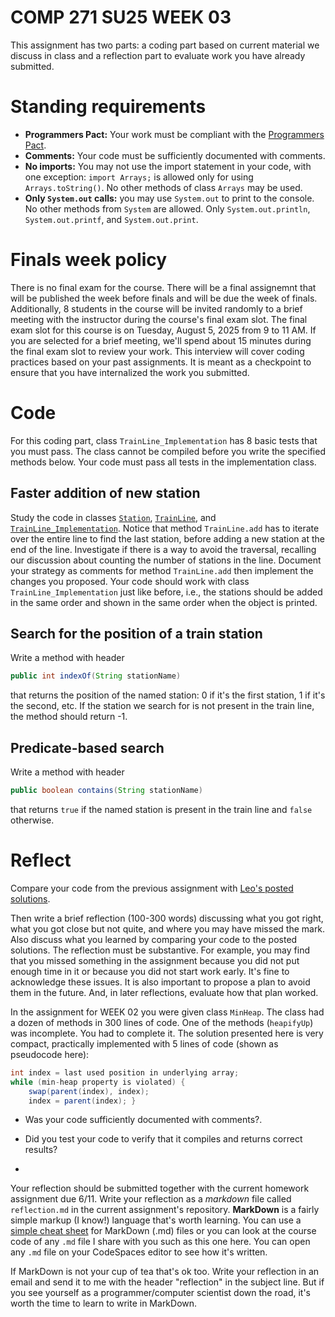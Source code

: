 # COMP 271 SU25 WEEK 03

This assignment has two parts: a coding part based on current material we discuss in class and a reflection part to evaluate work you have already submitted.


# Standing requirements

* **Programmers Pact:** Your work must be compliant with the [Programmers Pact](./ProgrammerPact.pdf). 
* **Comments:** Your code must be sufficiently documented with comments.
* **No imports:** You may not use the import statement in your code, with one exception: `import Arrays;` is allowed only for using `Arrays.toString()`. No other methods of class `Arrays` may be used.
* **Only `System.out` calls:** you may use `System.out` to print to the console. No other methods from `System` are allowed. Only `System.out.println`, `System.out.printf`, and `System.out.print`. 

# Finals week policy

There is no final exam for the course. There will be a final assignemnt that will be published the week before finals and will be due the week of finals. Additionally, 8 students in the course will be invited randomly to a brief meeting with the instructor during the course's final exam slot. The final exam slot for this course is on Tuesday, August 5, 2025 from 9 to 11 AM. If you are selected for a brief meeting, we'll spend about 15 minutes during the final exam slot to review your work. This interview will cover coding practices based on your past assignments. It is meant as a checkpoint to ensure that you have internalized the work you submitted.

# Code

For this coding part, class `TrainLine_Implementation` has 8 basic tests that you must pass. The class cannot be compiled before you write the specified methods below. Your code must pass all tests in the implementation class.

## Faster addition of new station

Study the code in classes [`Station`](./Station.java), [`TrainLine`](./TrainLine.java), and [`TrainLine_Implementation`](./TrainLine_Implementation.java). Notice that method `TrainLine.add` has to iterate over the entire line to find the last station, before adding a new station at the end of the line. Investigate if there is a way to avoid the traversal, recalling our discussion about counting the number of stations in the line. Document your strategy as comments for method `TrainLine.add` then implement the changes you proposed. Your code should work with class `TrainLine_Implementation` just like before, i.e., the stations should be added in the same order and shown in the same order when the object is printed.

## Search for the position of a train station

Write a method with header
```java
public int indexOf(String stationName)
```
that returns the position of the named station: 0 if it's the first station, 1 if it's the second, etc. If the station we search for is not present in the train line, the method should return -1.

## Predicate-based search

Write a method with header
```java
public boolean contains(String stationName)
```
that returns `true` if the named station is present in the train line and `false` otherwise.


# Reflect

Compare your code from the previous assignment with [Leo's posted solutions](./MinHeap.java#L191). 

Then write a brief reflection (100-300 words) discussing what you got right, what you got close but not quite, and where you may have missed the mark. Also discuss what you learned by comparing your code to the posted solutions. The reflection must be substantive. For example, you may find that you missed something in the assignment because you did not put enough time in it or because you did not start work early. It's fine to acknowledge these issues. It is also important to propose a plan to avoid them in the future. And, in later reflections, evaluate how that plan worked.

In the assignment for WEEK 02 you were given class `MinHeap`. The class had a dozen of methods in 300 lines of code. One of the methods (`heapifyUp`) was incomplete. You had to complete it. The solution presented here is very compact, practically implemented with 5 lines of code (shown as pseudocode here):

```java
int index = last used position in underlying array;
while (min-heap property is violated) {
    swap(parent(index), index);
    index = parent(index); }
```

* Was your code sufficiently documented with comments?.

* Did you test your code to verify that it compiles and returns correct results?
* 
Your reflection should be submitted together with the current homework assignment due 6/11. Write your reflection as a *markdown* file called `reflection.md` in the current assignment's repository. **MarkDown** is a fairly simple markup (I know!) language that's worth learning. You can use a [simple cheat sheet](https://www.markdownguide.org/basic-syntax/) for MarkDown (.md) files or you can look at the course code of any `.md` file I share with you such as this one here. You can open any `.md` file on your CodeSpaces editor to see how it's written. 

If MarkDown is not your cup of tea that's ok too. Write your reflection in an email and send it to me with the header "reflection" in the subject line. But if you see yourself as a programmer/computer scientist down the road, it's worth the time to learn to write in MarkDown.
